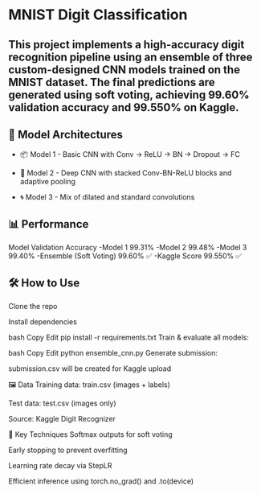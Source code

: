 # MNIST Digit Classification

This project implements a high-accuracy digit recognition pipeline using an ensemble of three custom-designed CNN models trained on the MNIST dataset. The final predictions are generated using soft voting, achieving 99.60% validation accuracy and 99.550% on Kaggle.
---

## 🧠 Model Architectures

- 📦 Model 1 - Basic CNN with Conv → ReLU → BN → Dropout → FC

- 🧱 Model 2 - Deep CNN with stacked Conv-BN-ReLU blocks and adaptive pooling

- 🌀 Model 3 - Mix of dilated and standard convolutions

## 📊 Performance
Model	Validation Accuracy
-Model 1	99.31%
-Model 2	99.48%
-Model 3	99.40%
-Ensemble (Soft Voting)	99.60% ✅
-Kaggle Score	99.550% ✅

## 🛠️ How to Use
Clone the repo

Install dependencies

bash
Copy
Edit
pip install -r requirements.txt
Train & evaluate all models:

bash
Copy
Edit
python ensemble_cnn.py
Generate submission:

submission.csv will be created for Kaggle upload

🖼️ Data
Training data: train.csv (images + labels)

Test data: test.csv (images only)

Source: Kaggle Digit Recognizer

🧪 Key Techniques
Softmax outputs for soft voting

Early stopping to prevent overfitting

Learning rate decay via StepLR

Efficient inference using torch.no_grad() and .to(device)

